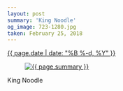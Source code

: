 ```yaml
---
layout: post
summary: 'King Noodle'
og_image: 723-1280.jpg
taken: February 25, 2018
---
```


<div class="post">
 <time>
  <a href="/723">
   {{ page.date | date: "%B %-d, %Y" }}
  </a>
 </time>
 <a href="/723">
  <figure data-taken="2/25/2018">
   <img alt="{{ page.summary }}" sizes="(min-width: 700px) 50vw, calc(100vw - 2rem)" src="{{ site.assets_url }}/723-640.jpg" srcset="{{ site.assets_url }}/723-320.jpg 320w, {{ site.assets_url }}/723-640.jpg 640w, {{ site.assets_url }}/723-960.jpg 960w, {{ site.assets_url }}/723-1280.jpg 1280w"/>
  </figure>
 </a>
 <span>
  King Noodle
 </span>
</div>
